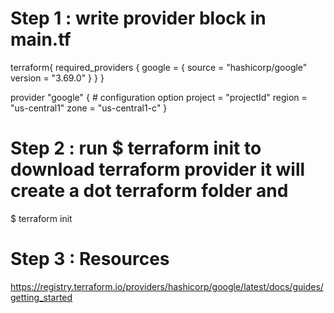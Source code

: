 # Step 1 : write provider block in main.tf

terraform{
    required_providers {
        google = {
            source = "hashicorp/google"
            version = "3.69.0"
        }
    }
}

provider "google" {
    # configuration option 
    project = "projectId"
    region  = "us-central1"
    zone    = "us-central1-c"
}

# Step 2 : run $ terraform init to download terraform provider  it will create a dot terraform folder and 

$ terraform init

# Step 3 : Resources

https://registry.terraform.io/providers/hashicorp/google/latest/docs/guides/getting_started

